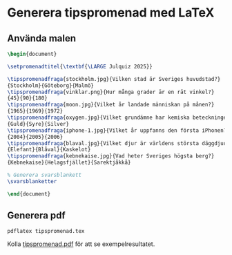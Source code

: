 # Generera tipspromenad med LaTeX

## Använda malen

```latex
\begin{document}

\setpromenadtitel{\textbf{\LARGE Julquiz 2025}}

\tipspromenadfraga{stockholm.jpg}{Vilken stad är Sveriges huvudstad?}
{Stockholm}{Göteborg}{Malmö}
\tipspromenadfraga{vinklar.png}{Hur många grader är en rät vinkel?}
{45}{90}{180}
\tipspromenadfraga{moon.jpg}{Vilket år landade människan på månen?}
{1965}{1969}{1972}
\tipspromenadfraga{oxygen.jpg}{Vilket grundämne har kemiska beteckningen O?}
{Guld}{Syre}{Silver}
\tipspromenadfraga{iphone-1.jpg}{Vilket år uppfanns den första iPhonen?}
{2004}{2005}{2006}
\tipspromenadfraga{blaval.jpg}{Vilket djur är världens största däggdjur?}
{Elefant}{Blåval}{Kaskelot}
\tipspromenadfraga{kebnekaise.jpg}{Vad heter Sveriges högsta berg?}
{Kebnekaise}{Helagsfjället}{Sarektjåkkå}

% Generera svarsblankett
\svarsblanketter

\end{document}
```

## Generera pdf

```
pdflatex tipspromenad.tex
```

Kolla [tipspromenad.pdf](tipspromenad.pdf) för att se exempelresultatet.
